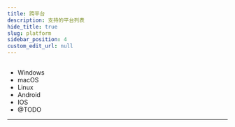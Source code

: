 ```yaml
---
title: 跨平台
description: 支持的平台列表
hide_title: true
slug: platform
sidebar_position: 4
custom_edit_url: null
---
```


##

- Windows
- macOS
- Linux
- Android
- IOS
- @TODO

---
